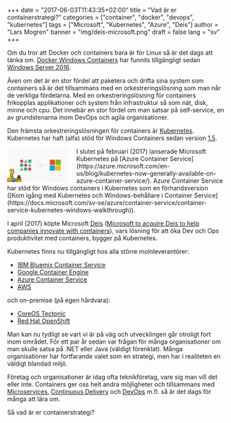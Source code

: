 +++
date = "2017-06-03T11:43:35+02:00"
title = "Vad är er containerstrategi?"
categories = ["container", "docker", "devops", "kubernetes"]
tags = ["Microsoft", "Kubernetes", "Azure", "Deis"]
author = "Lars Mogren"
banner = "img/deis-microsoft.png"
draft = false
lang = "sv"
+++

Om du tror att Docker och containers bara är för Linux så är det dags att tänka
om. [Docker Windows Containers](https://www.docker.com/microsoft) har funnits
tillgängligt sedan [Windows Server 2016](https://blog.docker.com/2016/09/build-your-first-docker-windows-server-container/).

Även om det är en stor fördel att paketera och drifta sina system som containers
så är det tillsammans med en orkestreringslösning som man når de verkliga fördelarna.
Med en orkestreringslösning för containers frikopplas applikationer och system
från infrastruktur så som nät, disk, minne och cpu. Det innebär en stor fördel om
man satsar på self-service, en av grundstenarna inom DevOps och agila organisationer.

Den främsta orkestreringslösningen för containers är [Kubernetes](https://kubernetes.io).
Kubernetes har haft (alfa) stöd för Windows Containers sedan version [1.5](https://github.com/kubernetes/kubernetes/blob/master/CHANGELOG.md#v150).

<img src="/img/deis-microsoft.png" style="float:left;margin-right:20px;height:80px">
I slutet på februari (2017) lanserade Microsoft Kubernetes på [Azure Container Service](https://azure.microsoft.com/en-us/blog/kubernetes-now-generally-available-on-azure-container-service/).
Azure Container Service har stöd för Windows containers i Kubernetes som en
förhandsversion ([Kom igång med Kubernetes och Windows-behållare i Container Service](https://docs.microsoft.com/sv-se/azure/container-service/container-service-kubernetes-windows-walkthrough)).

I april (2017) köpte Microsoft [Deis](https://deis.com/) ([Microsoft to acquire Deis to help companies innovate with containers](https://blogs.microsoft.com/blog/2017/04/10/microsoft-acquire-deis-help-companies-innovate-containers)),
vars lösning för att öka Dev och Ops produktivitet med containers, bygger på Kubernetes.

Kubernetes finns nu tillgängligt hos alla större molnleverantörer:

* [IBM Bluemix Container Service](https://www.ibm.com/blogs/bluemix/2017/03/kubernetes-now-available-ibm-bluemix-container-service/)
* [Google Container Engine](https://cloud.google.com/container-engine/)
* [Azure Container Service](https://azure.microsoft.com/en-us/blog/kubernetes-now-generally-available-on-azure-container-service/)
* [AWS](https://aws.amazon.com/about-aws/whats-new/2017/03/new-quick-start-deploys-heptio-kubernetes-on-the-aws-cloud/)

och on-premise (på egen hårdvara):

* [CoreOS Tectonic](https://coreos.com/tectonic/)
* [Red Hat OpenShift](https://www.openshift.com/)

Man kan nu tydligt se vart vi är på väg och utvecklingen går otroligt fort inom
området. För ett par år sedan var frågan för många organisationer om man skulle
satsa på .NET eller Java (väldigt förenklat). Många organisationer har
fortfarande valet som en strategi, men har i realiteten en väldigt blandad miljö.

Företag och organisationer är idag ofta teknikföretag, vare sig man vill det
eller inte. Containers ger oss helt andra möjligheter och tillsammans med [Microservices](https://martinfowler.com/articles/microservices.html),
[Continuous Delivery](https://continuousdelivery.com/) och
[DevOps](https://www.goodreads.com/book/show/26083308-the-devops-handbook) m.fl.
så är det dags för många att lära om.

Så vad är er containerstrategi?
